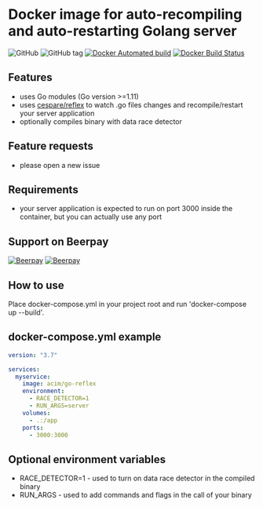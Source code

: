 # Docker image for auto-recompiling and auto-restarting Golang server

![GitHub](https://img.shields.io/github/license/acim/go-reflex.svg)
![GitHub tag](https://img.shields.io/github/tag/acim/go-reflex.svg)
[![Docker Automated build](https://img.shields.io/docker/build/acim/go-reflex.svg)](https://hub.docker.com/r/acim/go-reflex/)
[![Docker Build Status](https://img.shields.io/docker/build/acim/go-reflex.svg)](https://hub.docker.com/r/acim/go-reflex/)

## Features

* uses Go modules (Go version >=1.11)
* uses [cespare/reflex](https://github.com/cespare/reflex) to watch .go files changes and recompile/restart your server application
* optionally compiles binary with data race detector

## Feature requests

* please open a new issue

## Requirements

* your server application is expected to run on port 3000 inside the container, but you can actually use any port

## Support on Beerpay

[![Beerpay](https://beerpay.io/acim/go-reflex/badge.svg?style=beer-square)](https://beerpay.io/acim/go-reflex)
[![Beerpay](https://beerpay.io/acim/go-reflex/make-wish.svg?style=flat-square)](https://beerpay.io/acim/go-reflex?focus=wish)

## How to use

Place docker-compose.yml in your project root and run 'docker-compose up --build'.

## docker-compose.yml example

```yaml
version: "3.7"

services:
  myservice:
    image: acim/go-reflex
    environment:
      - RACE_DETECTOR=1
      - RUN_ARGS=server
    volumes:
      - .:/app
    ports:
      - 3000:3000
```

## Optional environment variables

* RACE_DETECTOR=1 - used to turn on data race detector in the compiled binary
* RUN_ARGS - used to add commands and flags in the call of your binary

